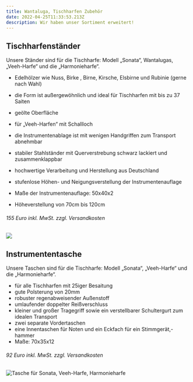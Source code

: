```yaml
---
title: Wantaluga, Tischharfen Zubehör
date: 2022-04-25T11:33:53.213Z
description: Wir haben unser Sortiment erweitert!
---
```

## Tischharfenständer

Unsere Ständer sind für die Tischharfe: Modell „Sonata“, Wantalugas, „Veeh-Harfe“ und die „Harmonieharfe“.

* Edelhölzer wie Nuss, Birke , Birne, Kirsche, Elsbirne und Rubinie (gerne nach Wahl)
* die Form ist außergewöhnlich und ideal für Tischharfen mit bis zu 37 Saiten
* geölte Oberfläche
* für „Veeh-Harfen“ mit Schallloch
* die Instrumentenablage ist mit wenigen Handgriffen zum Transport abnehmbar



* stabiler Stahlständer mit Querverstrebung schwarz lackiert und zusammenklappbar
* hochwertige Verarbeitung und Herstellung aus Deutschland
* stufenlose Höhen- und Neigungsverstellung der Instrumentenauflage



* Maße der Instrumentenauflage: 50x40x2
* Höheverstellung von 70cm bis 120cm

###### 155 Euro   inkl. MwSt. zzgl. Versandkosten

![](/assets/img_0510-768x1024.jpg)



##  Instrumententasche

Unsere Taschen sind für die Tischharfe: Modell „Sonata“, „Veeh-Harfe“ und die „Harmonieharfe“.

* für alle Tischharfen mit 25iger Besaitung
* gute Polsterung von 20mm
* robuster regenabweisender Außenstoff
* umlaufender doppelter Reißverschluss
* kleiner und großer Tragegriff sowie ein verstellbarer Schultergurt zum idealen Transport
* zwei separate Vordertaschen
* eine Innentaschen für Noten und ein Eckfach für ein Stimmgerät,-hammer
* Maße: 70x35x12

###### 92 Euro   inkl. MwSt. zzgl. Versandkosten

![Tasche für Sonata, Veeh-Harfe, Harmonieharfe](/assets/img_0823.jpg "Tasche für Sonata, Veeh-Harfe, Harmonieharfe")

![]()